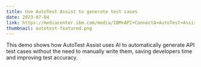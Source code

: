 ```yaml
---
title: Use AutoTest Assist to generate test cases
date: 2023-07-04
link: https://mediacenter.ibm.com/media/IBM+API+ConnectA+AutoTest+Assist/1_q4uqoog8
thumbnail: autotest-featured.png
---
```


 This demo shows how AutoTest Assist uses AI to automatically generate API test cases without the need to manually write them, saving developers time and improving test accuracy.
